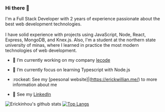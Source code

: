 ### Hi there 👋

I'm a Full Stack Developer with 2 years of experience passionate about the best web development technologies.<br><br>
I have solid experience with projects using JavaScript, Node, React, Express, MongoDB, and Knex.js. Also, I'm a student at the northern state university of minas, where I learned in practice the most modern technologies of web development.<br>
* :telescope: I’m currently working on my company [lecode](https://lecode.dev/)<br>

* :seedling: I’m currently focus on learning Typescript with Node.js<br>

* :rockeat: See my [peesonal website]|(https://erickwillian.me/) to more information about me<br>

* :busts_in_silhouette: See my [LinkedIn](https://www.linkedin.com/in/erick-willian-8553a2133/)<br>


![Erickinhou's github stats](https://github-readme-stats.vercel.app/api?username=Erickinhou&show_icons=true&theme=dark&count_private=true) [![Top Langs](https://github-readme-stats.vercel.app/api/top-langs/?username=Erickinhou&layout=compact&theme=dark)](https://github.com/Erickinhou/github-readme-stats)

